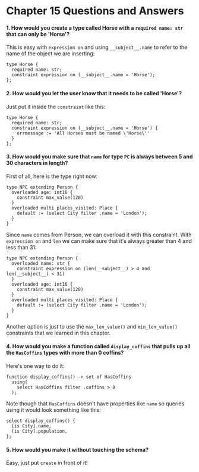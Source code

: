 # Chapter 15 Questions and Answers

#### 1. How would you create a type called Horse with a `required name: str` that can only be 'Horse'?

This is easy with `expression on` and using `__subject__.name` to refer to the name of the object we are inserting:

```sdl
type Horse {
  required name: str;
  constraint expression on (__subject__.name = 'Horse');
};
```

#### 2. How would you let the user know that it needs to be called 'Horse'?

Just put it inside the `constraint` like this:

```sdl
type Horse {
  required name: str;
  constraint expression on (__subject__.name = 'Horse') {
    errmessage := 'All Horses must be named \'Horse\''
  }
};
```

#### 3. How would you make sure that `name` for type `PC` is always between 5 and 30 characters in length?

First of all, here is the type right now:

```sdl
type NPC extending Person {
  overloaded age: int16 {
    constraint max_value(120)
  }
  overloaded multi places_visited: Place {
    default := (select City filter .name = 'London');
  }
}
```

Since `name` comes from Person, we can overload it with this constraint. With `expression on` and `len` we can make sure that it's always greater than 4 and less than 31:

```sdl
type NPC extending Person {
  overloaded name: str {
    constraint expression on (len(__subject__) > 4 and len(__subject__) < 31)
  }
  overloaded age: int16 {
    constraint max_value(120)
  }
  overloaded multi places_visited: Place {
    default := (select City filter .name = 'London');
  }
}
```

Another option is just to use the `max_len_value()` and `min_len_value()` constraints that we learned in this chapter.

#### 4. How would you make a function called `display_coffins` that pulls up all the `HasCoffins` types with more than 0 coffins?

Here's one way to do it:

```sdl
function display_coffins() -> set of HasCoffins
  using(
    select HasCoffins filter .coffins > 0
  );
```

Note though that `HasCoffins` doesn't have properties like `name` so queries using it would look something like this:

```edgeql
select display_coffins() {
  [is City].name,
  [is City].population,
};
```

#### 5. How would you make it without touching the schema?

Easy, just put `create` in front of it!

